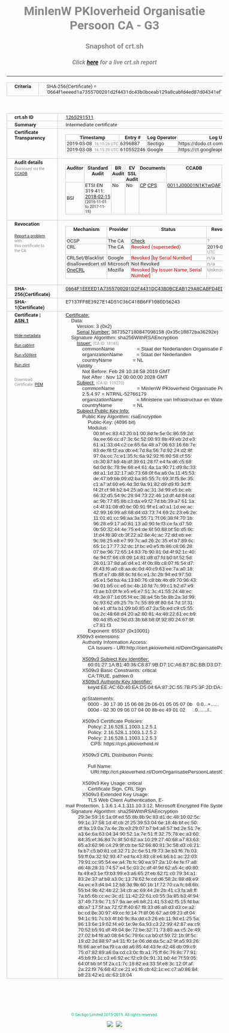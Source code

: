 # MinIenW PKIoverheid Organisatie Persoon CA - G3
### Snapshot of crt.sh
##### Click [here](https://crt.sh/?q=0664F1EEEED1A7355700201D2F4431DC43B0BCEAB129A8CABFD4ED87D04341EF) for a live crt.sh report

---
<!DOCTYPE HTML PUBLIC "-//W3C//DTD HTML 4.0 Transitional//EN">
<HTML>
<HEAD>
  <META http-equiv="Content-Type" content="text/html; charset=UTF-8">
  <TITLE>crt.sh | 0664f1eeeed1a7355700201d2f4431dc43b0bceab129a8cabfd4ed87d04341ef</TITLE>
  <META name="description" content="Free CT Log Certificate Search Tool from Sectigo (formerly Comodo CA)">
  <META name="keywords" content="crt.sh, CT, Certificate Transparency, Certificate Search, SSL Certificate, Sectigo, Comodo CA">
  <LINK href="//fonts.googleapis.com/css?family=Roboto+Mono|Roboto:400,400i,700,700i" rel="stylesheet">
  <STYLE type="text/css">
    a {
      white-space: nowrap;
    }
    body {
      color: #888888;
      font: 12pt Roboto, sans-serif;
      padding-top: 10px;
      text-align: center
    }
    form {
      margin: 0px
    }
    span {
      border-radius: 10px
    }
    span.heading {
      color: #888888;
      font: 12pt Roboto, sans-serif
    }
    span.title {
      background-color: #00B373;
      color: #FFFFFF;
      font: bold 18pt Roboto, sans-serif;
      padding: 0px 5px
    }
    span.text {
      color: #888888;
      font: 10pt Roboto, sans-serif
    }
    span.whiteongrey {
      background-color: #D9D9D6;
      color: #FFFFFF;
      font: bold 18pt Roboto, sans-serif;
      padding: 0px 5px
    }
    table {
      border-collapse: collapse;
      color: #222222;
      font: 10pt Roboto, sans-serif;
      margin-left: auto;
      margin-right: auto
    }
    table.options {
      border: none;
      margin-left: 10px
    }
    td, th {
      border: 1px solid #CCCCCC;
      padding: 0px 2px;
      text-align: left;
      vertical-align: top
    }
    td.outer, th.outer {
      border: 1px solid #CCCCCC;
      padding: 2px 20px;
      text-align: left
    }
    th.heading {
      color: #888888;
      font: bold italic 12pt Roboto, sans-serif;
      padding: 20px 0px 0px;
      text-align: center
    }
    th.options, td.options {
      border: none;
      vertical-align: middle
    }
    td.text {
      font: 10pt "Roboto Mono", sans-serif;
      padding: 2px 20px
    }
    td.heading {
      border: none;
      color: #888888;
      font: 12pt Roboto, sans-serif;
      padding-top: 20px;
      text-align: center
    }
    table.lint td, th {
      text-align: center
    }
    .button {
      background-color: #00B373;
      border-radius: 10px;
      color: #FFFFFF;
      font: bold 13pt Roboto, sans-serif
    }
    .copyright {
      font: 8pt Roboto, sans-serif;
      color: #00B373
    }
    .input {
      border: 1px solid #888888;
      font-weight: bold;
      text-align: center
    }
    .small {
      font: 8pt Roboto, sans-serif;
      color: #888888
    }
    .error {
      background-color: #FFDFDF;
      color: #CC0000;
      font-weight: bold
    }
    .fatal {
      background-color: #0000AA;
      color: #FFFFFF;
      font-weight: bold
    }
    .notice {
      background-color: #FFFFDF;
      color: #606000
    }
    .warning {
      background-color: #FFEFDF;
      color: #DF6000
    }
  </STYLE>
</HEAD>
<BODY>

<TABLE>
  <TR>
    <TH class="outer">Criteria</TH>
    <TD class="outer">SHA-256(Certificate) = '0664f1eeeed1a7355700201d2f4431dc43b0bceab129a8cabfd4ed87d04341ef'</TD>
  </TR>
</TABLE>
<BR>
<TABLE>
  <TR>
    <TH class="outer">crt.sh ID</TH>
    <TD class="outer"><A href="?id=1265291511">1265291511</A></TD>
  </TR>
  <TR>
    <TH class="outer">Summary</TH>
    <TD class="outer">Intermediate certificate</TD>
  </TR>
  <TR>
    <TH class="outer">Certificate<BR>Transparency</TH>
    <TD class="outer">
<TABLE class="options" style="margin-left:0px">
  <TR>
    <TH>Timestamp</TH>
    <TH>Entry #</TH>
    <TH>Log Operator</TH>
    <TH>Log URL</TH>
  </TR>
  <TR>
    <TD>2019-03-08&nbsp; <FONT class="small">16:15:26 UTC</FONT></TD>
    <TD>6396887</TD>
    <TD>Sectigo</TD>
    <TD>https://dodo.ct.comodo.com</TD>
  </TR>
  <TR>
    <TD>2019-03-08&nbsp; <FONT class="small">16:15:39 UTC</FONT></TD>
    <TD>610552246</TD>
    <TD>Google</TD>
    <TD>https://ct.googleapis.com/rocketeer</TD>
  </TR>
</TABLE>
    </TD>
  </TR>
  <TR>
    <TH class="outer">Audit details<BR>
      <DIV class="small" style="padding-top:3px">Disclosed via the
        <A href="//ccadb-public.secure.force.com/mozilla/PublicAllIntermediateCerts" target="_blank">CCADB</A></DIV>
    </TH>
    <TD class="outer">
<TABLE class="options" style="margin-left:0px">
  <TR>
    <TH>Auditor</TH>
    <TH>Standard Audit</TH>
    <TH>BR Audit</TH>
    <TH>EV SSL Audit</TH>
    <TH>Documents</TH>
    <TH>CCADB</TH>
    <TH>Root Owner / Certificate</TH>
  </TR>
  <TR>
    <TD style="vertical-align:middle">BSI</TD>
    <TD>ETSI EN 319 411:
      <A href="http://csp.minienm.nl/ETS034MinIenM.pdf" target="_blank">2018-02-15</A>
      <BR><FONT style="font-size:8pt">(2016-11-01 to 2017-11-15)</FONT></TD>
    <TD>No    <TD>No    <TD>
      <A href="https://www.logius.nl/languages/english/pkioverheid/" target="blank">CP</A>
      <A href="http://bct.csp.minienm.nl/minienm-bct-cps/minienm-bct-cps.pdf" target="blank">CPS</A>
    </TD>
    <TD><A href="//ccadb.force.com/0011J00001N1K1wQAF" target="_blank">0011J00001N1K1wQAF</A></TD>
    <TD><A href="/?id=8693290">Government of The Netherlands, PKIoverheid (Logius)</A></TD>
  </TR>
</TABLE>
    </TD>
  </TR>
  <TR>
    <TH class="outer">Revocation<BR><BR>
      <DIV class="small" style="padding-top:3px"><A href="?id=1265291511&opt=problemreporting">Report a problem</A> with<BR>this certificate to the CA</DIV></TH>
    <TD class="outer">
      <TABLE class="options" style="margin-left:0px">
        <TR>
          <TH>Mechanism</TH>
          <TH>Provider</TH>
          <TH>Status</TH>
          <TH>Revocation Date</TH>
          <TH>Last Observed in CRL</TH>
          <TH>Last Checked <SPAN style="color:#CC0000;vertical-align:middle;font-size:70%;font-weight:normal">(Error)</SPAN></TH>
        </TR>
        <TR>
          <TD>OCSP</TD>
          <TD>The CA</TD>
          <TD><A href="?id=1265291511&opt=ocsp">Check</A></TD>
          <TD><SPAN style="color:#888888">?</SPAN></TD>
          <TD><SPAN style="color:#888888">n/a</SPAN></TD>
          <TD><SPAN style="color:#888888">?</SPAN></TD>
        </TR>
        <TR>
          <TD>CRL</TD>
          <TD>The CA</TD>
          <TD><SPAN style="color:#CC0000">Revoked (superseded)</SPAN></TD><TD>2019-04-16&nbsp; <FONT class="small">11:44:01 UTC</FONT></TD><TD>2019-07-05&nbsp; <FONT class="small">14:19:02 UTC</FONT></TD><TD>2019-12-04&nbsp; <FONT class="small">16:44:22 UTC</FONT></TD>
        </TR>
        <TR>
          <TD>CRLSet/Blacklist</TD>
          <TD>Google</TD>
          <TD><SPAN style="color:#CC0000">Revoked [by Serial Number]</SPAN></TD>
          <TD><SPAN style="color:#888888">n/a</SPAN></TD>
          <TD><SPAN style="color:#888888">n/a</SPAN></TD>
          <TD><SPAN style="color:#888888">n/a</SPAN></TD>
        </TR>
        <TR>
          <TD>disallowedcert.stl</TD>
          <TD>Microsoft</TD>
          <TD>Not Revoked</TD>
          <TD><SPAN style="color:#888888">n/a</SPAN></TD>
          <TD><SPAN style="color:#888888">n/a</SPAN></TD>
          <TD><SPAN style="color:#888888">n/a</SPAN></TD>
        </TR>
        <TR>
          <TD><A href="/mozilla-onecrl" target="_blank">OneCRL</A></TD>
          <TD>Mozilla</TD>
          <TD><SPAN style="color:#CC0000">Revoked [by Issuer Name, Serial Number]</SPAN></TD><TD><SPAN style="color:#888888">Unknown</SPAN></TD>
          <TD><SPAN style="color:#888888">n/a</SPAN></TD>
          <TD><SPAN style="color:#888888">n/a</SPAN></TD>
        </TR>
      </TABLE>
    </TD>
  </TR>
  <TR>
    <TH class="outer">SHA-256(Certificate)</TH>
    <TD class="outer"><A href="//censys.io/certificates/0664f1eeeed1a7355700201d2f4431dc43b0bceab129a8cabfd4ed87d04341ef">0664F1EEEED1A7355700201D2F4431DC43B0BCEAB129A8CABFD4ED87D04341EF</A></TD>
  </TR>
  <TR>
    <TH class="outer">SHA-1(Certificate)</TH>
    <TD class="outer">E7137FF8E3927E14D51C36C418B6FF1080D56243</TD>
  </TR>
  <TR>
    <TH class="outer">Certificate | <A href="?asn1=1265291511">ASN.1</A>
      <SPAN class="small"><BR>
      <BR><BR><A href="?id=1265291511&opt=nometadata">Hide metadata</A>
      <BR><BR><A href="?id=1265291511&opt=cablint">Run cablint</A>
      <BR><BR><A href="?id=1265291511&opt=x509lint">Run x509lint</A>
      <BR><BR><A href="?id=1265291511&opt=zlint">Run zlint</A>
      <BR><BR><BR>Download Certificate: <A href="?d=1265291511">PEM</A>
      </SPAN>
    </TH>
    <TD class="text"><A href="?d=1265291511">Certificate:</A><BR>&nbsp;&nbsp;&nbsp;&nbsp;Data:<BR>&nbsp;&nbsp;&nbsp;&nbsp;&nbsp;&nbsp;&nbsp;&nbsp;Version:&nbsp;3&nbsp;(0x2)<BR>&nbsp;&nbsp;&nbsp;&nbsp;&nbsp;&nbsp;&nbsp;&nbsp;<A href="?serial=35c18872ba36292e">Serial&nbsp;Number:</A>&nbsp;3873527180847098158&nbsp;(0x35c18872ba36292e)<BR>&nbsp;&nbsp;&nbsp;&nbsp;Signature&nbsp;Algorithm:&nbsp;sha256WithRSAEncryption<BR>&nbsp;&nbsp;&nbsp;&nbsp;&nbsp;&nbsp;&nbsp;&nbsp;<A href="?caid=18145">Issuer:</A> <SPAN class="small">(CA ID: 18145)</SPAN><BR>&nbsp;&nbsp;&nbsp;&nbsp;&nbsp;&nbsp;&nbsp;&nbsp;&nbsp;&nbsp;&nbsp;&nbsp;commonName&nbsp;&nbsp;&nbsp;&nbsp;&nbsp;&nbsp;&nbsp;&nbsp;&nbsp;&nbsp;&nbsp;&nbsp;&nbsp;&nbsp;&nbsp;&nbsp;=&nbsp;Staat&nbsp;der&nbsp;Nederlanden&nbsp;Organisatie&nbsp;Persoon&nbsp;CA&nbsp;-&nbsp;G3<BR>&nbsp;&nbsp;&nbsp;&nbsp;&nbsp;&nbsp;&nbsp;&nbsp;&nbsp;&nbsp;&nbsp;&nbsp;organizationName&nbsp;&nbsp;&nbsp;&nbsp;&nbsp;&nbsp;&nbsp;&nbsp;&nbsp;&nbsp;=&nbsp;Staat&nbsp;der&nbsp;Nederlanden<BR>&nbsp;&nbsp;&nbsp;&nbsp;&nbsp;&nbsp;&nbsp;&nbsp;&nbsp;&nbsp;&nbsp;&nbsp;countryName&nbsp;&nbsp;&nbsp;&nbsp;&nbsp;&nbsp;&nbsp;&nbsp;&nbsp;&nbsp;&nbsp;&nbsp;&nbsp;&nbsp;&nbsp;=&nbsp;NL<BR>&nbsp;&nbsp;&nbsp;&nbsp;&nbsp;&nbsp;&nbsp;&nbsp;Validity<BR>&nbsp;&nbsp;&nbsp;&nbsp;&nbsp;&nbsp;&nbsp;&nbsp;&nbsp;&nbsp;&nbsp;&nbsp;Not&nbsp;Before:&nbsp;Feb&nbsp;28&nbsp;10:18:58&nbsp;2019&nbsp;GMT<BR>&nbsp;&nbsp;&nbsp;&nbsp;&nbsp;&nbsp;&nbsp;&nbsp;&nbsp;&nbsp;&nbsp;&nbsp;Not&nbsp;After&nbsp;:&nbsp;Nov&nbsp;12&nbsp;00:00:00&nbsp;2028&nbsp;GMT<BR>&nbsp;&nbsp;&nbsp;&nbsp;&nbsp;&nbsp;&nbsp;&nbsp;<A href="?caid=119270">Subject:</A> <SPAN class="small">(CA ID: 119270)</SPAN><BR>&nbsp;&nbsp;&nbsp;&nbsp;&nbsp;&nbsp;&nbsp;&nbsp;&nbsp;&nbsp;&nbsp;&nbsp;commonName&nbsp;&nbsp;&nbsp;&nbsp;&nbsp;&nbsp;&nbsp;&nbsp;&nbsp;&nbsp;&nbsp;&nbsp;&nbsp;&nbsp;&nbsp;&nbsp;=&nbsp;MinIenW&nbsp;PKIoverheid&nbsp;Organisatie&nbsp;Persoon&nbsp;CA&nbsp;-&nbsp;G3<BR>&nbsp;&nbsp;&nbsp;&nbsp;&nbsp;&nbsp;&nbsp;&nbsp;&nbsp;&nbsp;&nbsp;&nbsp;2.5.4.97&nbsp;=&nbsp;NTRNL-52766179<BR>&nbsp;&nbsp;&nbsp;&nbsp;&nbsp;&nbsp;&nbsp;&nbsp;&nbsp;&nbsp;&nbsp;&nbsp;organizationName&nbsp;&nbsp;&nbsp;&nbsp;&nbsp;&nbsp;&nbsp;&nbsp;&nbsp;&nbsp;=&nbsp;Ministerie&nbsp;van&nbsp;Infrastructuur&nbsp;en&nbsp;Waterstaat<BR>&nbsp;&nbsp;&nbsp;&nbsp;&nbsp;&nbsp;&nbsp;&nbsp;&nbsp;&nbsp;&nbsp;&nbsp;countryName&nbsp;&nbsp;&nbsp;&nbsp;&nbsp;&nbsp;&nbsp;&nbsp;&nbsp;&nbsp;&nbsp;&nbsp;&nbsp;&nbsp;&nbsp;=&nbsp;NL<BR>&nbsp;&nbsp;&nbsp;&nbsp;&nbsp;&nbsp;&nbsp;&nbsp;<A href="?spkisha256=80eaa9648a073be4cedbe8e2586397ff19c92a9fe2ba70359e3e759795d810a9">Subject&nbsp;Public&nbsp;Key&nbsp;Info:</A><BR>&nbsp;&nbsp;&nbsp;&nbsp;&nbsp;&nbsp;&nbsp;&nbsp;&nbsp;&nbsp;&nbsp;&nbsp;Public&nbsp;Key&nbsp;Algorithm:&nbsp;rsaEncryption<BR>&nbsp;&nbsp;&nbsp;&nbsp;&nbsp;&nbsp;&nbsp;&nbsp;&nbsp;&nbsp;&nbsp;&nbsp;&nbsp;&nbsp;&nbsp;&nbsp;Public-Key:&nbsp;(4096&nbsp;bit)<BR>&nbsp;&nbsp;&nbsp;&nbsp;&nbsp;&nbsp;&nbsp;&nbsp;&nbsp;&nbsp;&nbsp;&nbsp;&nbsp;&nbsp;&nbsp;&nbsp;Modulus:<BR>&nbsp;&nbsp;&nbsp;&nbsp;&nbsp;&nbsp;&nbsp;&nbsp;&nbsp;&nbsp;&nbsp;&nbsp;&nbsp;&nbsp;&nbsp;&nbsp;&nbsp;&nbsp;&nbsp;&nbsp;00:bf:ec:83:43:20:b1:00:8d:fe:5e:0c:86:59:2d:<BR>&nbsp;&nbsp;&nbsp;&nbsp;&nbsp;&nbsp;&nbsp;&nbsp;&nbsp;&nbsp;&nbsp;&nbsp;&nbsp;&nbsp;&nbsp;&nbsp;&nbsp;&nbsp;&nbsp;&nbsp;9a:ee:66:cc:d7:3c:6c:52:00:93:8b:49:eb:2d:e3:<BR>&nbsp;&nbsp;&nbsp;&nbsp;&nbsp;&nbsp;&nbsp;&nbsp;&nbsp;&nbsp;&nbsp;&nbsp;&nbsp;&nbsp;&nbsp;&nbsp;&nbsp;&nbsp;&nbsp;&nbsp;61:a1:33:d4:c2:ce:65:6a:48:a7:06:63:16:6b:7e:<BR>&nbsp;&nbsp;&nbsp;&nbsp;&nbsp;&nbsp;&nbsp;&nbsp;&nbsp;&nbsp;&nbsp;&nbsp;&nbsp;&nbsp;&nbsp;&nbsp;&nbsp;&nbsp;&nbsp;&nbsp;83:de:f8:f2:ea:db:e4:7d:8a:56:7d:92:24:d2:8f:<BR>&nbsp;&nbsp;&nbsp;&nbsp;&nbsp;&nbsp;&nbsp;&nbsp;&nbsp;&nbsp;&nbsp;&nbsp;&nbsp;&nbsp;&nbsp;&nbsp;&nbsp;&nbsp;&nbsp;&nbsp;97:0a:cc:7c:e1:35:fc:6a:92:92:f6:80:58:cf:55:<BR>&nbsp;&nbsp;&nbsp;&nbsp;&nbsp;&nbsp;&nbsp;&nbsp;&nbsp;&nbsp;&nbsp;&nbsp;&nbsp;&nbsp;&nbsp;&nbsp;&nbsp;&nbsp;&nbsp;&nbsp;cb:30:87:b9:4b:df:39:61:28:f7:e4:fa:d6:c5:68:<BR>&nbsp;&nbsp;&nbsp;&nbsp;&nbsp;&nbsp;&nbsp;&nbsp;&nbsp;&nbsp;&nbsp;&nbsp;&nbsp;&nbsp;&nbsp;&nbsp;&nbsp;&nbsp;&nbsp;&nbsp;6d:0d:8c:78:9e:68:e4:61:4a:1a:90:71:d9:8c:33:<BR>&nbsp;&nbsp;&nbsp;&nbsp;&nbsp;&nbsp;&nbsp;&nbsp;&nbsp;&nbsp;&nbsp;&nbsp;&nbsp;&nbsp;&nbsp;&nbsp;&nbsp;&nbsp;&nbsp;&nbsp;dd:a1:1d:32:17:a0:73:68:0f:6a:a6:0a:11:45:53:<BR>&nbsp;&nbsp;&nbsp;&nbsp;&nbsp;&nbsp;&nbsp;&nbsp;&nbsp;&nbsp;&nbsp;&nbsp;&nbsp;&nbsp;&nbsp;&nbsp;&nbsp;&nbsp;&nbsp;&nbsp;de:47:b9:bb:09:d2:ba:85:55:7c:69:3f:f5:8e:35:<BR>&nbsp;&nbsp;&nbsp;&nbsp;&nbsp;&nbsp;&nbsp;&nbsp;&nbsp;&nbsp;&nbsp;&nbsp;&nbsp;&nbsp;&nbsp;&nbsp;&nbsp;&nbsp;&nbsp;&nbsp;c1:a7:af:60:e6:4d:3d:9a:91:82:d9:d9:f0:3d:ff:<BR>&nbsp;&nbsp;&nbsp;&nbsp;&nbsp;&nbsp;&nbsp;&nbsp;&nbsp;&nbsp;&nbsp;&nbsp;&nbsp;&nbsp;&nbsp;&nbsp;&nbsp;&nbsp;&nbsp;&nbsp;f4:2f:cf:98:b2:b4:25:a0:ac:31:3d:99:e5:bc:eb:<BR>&nbsp;&nbsp;&nbsp;&nbsp;&nbsp;&nbsp;&nbsp;&nbsp;&nbsp;&nbsp;&nbsp;&nbsp;&nbsp;&nbsp;&nbsp;&nbsp;&nbsp;&nbsp;&nbsp;&nbsp;66:32:d5:54:9c:28:94:73:22:46:1d:df:4d:84:cd:<BR>&nbsp;&nbsp;&nbsp;&nbsp;&nbsp;&nbsp;&nbsp;&nbsp;&nbsp;&nbsp;&nbsp;&nbsp;&nbsp;&nbsp;&nbsp;&nbsp;&nbsp;&nbsp;&nbsp;&nbsp;ac:9b:77:85:8b:c3:da:e9:f2:7d:bb:39:a7:61:1a:<BR>&nbsp;&nbsp;&nbsp;&nbsp;&nbsp;&nbsp;&nbsp;&nbsp;&nbsp;&nbsp;&nbsp;&nbsp;&nbsp;&nbsp;&nbsp;&nbsp;&nbsp;&nbsp;&nbsp;&nbsp;c4:4f:31:08:d0:bc:00:91:9f:e1:a0:a1:1d:ee:ac:<BR>&nbsp;&nbsp;&nbsp;&nbsp;&nbsp;&nbsp;&nbsp;&nbsp;&nbsp;&nbsp;&nbsp;&nbsp;&nbsp;&nbsp;&nbsp;&nbsp;&nbsp;&nbsp;&nbsp;&nbsp;42:99:16:99:a8:68:d4:d3:73:74:69:2c:23:e6:2e:<BR>&nbsp;&nbsp;&nbsp;&nbsp;&nbsp;&nbsp;&nbsp;&nbsp;&nbsp;&nbsp;&nbsp;&nbsp;&nbsp;&nbsp;&nbsp;&nbsp;&nbsp;&nbsp;&nbsp;&nbsp;11:01:d1:cc:98:aa:3a:55:71:7f:06:38:f4:70:1b:<BR>&nbsp;&nbsp;&nbsp;&nbsp;&nbsp;&nbsp;&nbsp;&nbsp;&nbsp;&nbsp;&nbsp;&nbsp;&nbsp;&nbsp;&nbsp;&nbsp;&nbsp;&nbsp;&nbsp;&nbsp;96:28:e9:17:a0:81:13:a0:90:fe:f3:ce:fa:d7:50:<BR>&nbsp;&nbsp;&nbsp;&nbsp;&nbsp;&nbsp;&nbsp;&nbsp;&nbsp;&nbsp;&nbsp;&nbsp;&nbsp;&nbsp;&nbsp;&nbsp;&nbsp;&nbsp;&nbsp;&nbsp;0b:50:32:44:4e:75:e4:de:6f:50:88:bf:5b:d5:0c:<BR>&nbsp;&nbsp;&nbsp;&nbsp;&nbsp;&nbsp;&nbsp;&nbsp;&nbsp;&nbsp;&nbsp;&nbsp;&nbsp;&nbsp;&nbsp;&nbsp;&nbsp;&nbsp;&nbsp;&nbsp;1f:d4:f8:30:cb:3f:22:a2:8e:4c:ac:72:dd:eb:ee:<BR>&nbsp;&nbsp;&nbsp;&nbsp;&nbsp;&nbsp;&nbsp;&nbsp;&nbsp;&nbsp;&nbsp;&nbsp;&nbsp;&nbsp;&nbsp;&nbsp;&nbsp;&nbsp;&nbsp;&nbsp;9c:98:25:e8:e7:99:7c:ad:26:2c:35:ef:b7:89:6c:<BR>&nbsp;&nbsp;&nbsp;&nbsp;&nbsp;&nbsp;&nbsp;&nbsp;&nbsp;&nbsp;&nbsp;&nbsp;&nbsp;&nbsp;&nbsp;&nbsp;&nbsp;&nbsp;&nbsp;&nbsp;65:1c:17:77:32:dc:1f:bc:e0:e5:fb:86:c8:06:28:<BR>&nbsp;&nbsp;&nbsp;&nbsp;&nbsp;&nbsp;&nbsp;&nbsp;&nbsp;&nbsp;&nbsp;&nbsp;&nbsp;&nbsp;&nbsp;&nbsp;&nbsp;&nbsp;&nbsp;&nbsp;07:be:96:72:65:14:83:7b:90:81:0d:4f:92:1c:40:<BR>&nbsp;&nbsp;&nbsp;&nbsp;&nbsp;&nbsp;&nbsp;&nbsp;&nbsp;&nbsp;&nbsp;&nbsp;&nbsp;&nbsp;&nbsp;&nbsp;&nbsp;&nbsp;&nbsp;&nbsp;6e:94:f7:66:c8:09:14:81:d8:d7:fd:b0:bf:52:5d:<BR>&nbsp;&nbsp;&nbsp;&nbsp;&nbsp;&nbsp;&nbsp;&nbsp;&nbsp;&nbsp;&nbsp;&nbsp;&nbsp;&nbsp;&nbsp;&nbsp;&nbsp;&nbsp;&nbsp;&nbsp;26:01:37:8d:a6:d4:e1:4f:0b:8b:c8:07:f6:54:d7:<BR>&nbsp;&nbsp;&nbsp;&nbsp;&nbsp;&nbsp;&nbsp;&nbsp;&nbsp;&nbsp;&nbsp;&nbsp;&nbsp;&nbsp;&nbsp;&nbsp;&nbsp;&nbsp;&nbsp;&nbsp;6f:43:f6:a0:c8:aa:dc:0d:40:c9:63:ee:7a:a0:18:<BR>&nbsp;&nbsp;&nbsp;&nbsp;&nbsp;&nbsp;&nbsp;&nbsp;&nbsp;&nbsp;&nbsp;&nbsp;&nbsp;&nbsp;&nbsp;&nbsp;&nbsp;&nbsp;&nbsp;&nbsp;f5:df:e7:db:88:6c:fd:6c:e1:3c:2b:94:ed:97:50:<BR>&nbsp;&nbsp;&nbsp;&nbsp;&nbsp;&nbsp;&nbsp;&nbsp;&nbsp;&nbsp;&nbsp;&nbsp;&nbsp;&nbsp;&nbsp;&nbsp;&nbsp;&nbsp;&nbsp;&nbsp;e5:e1:5d:ba:4a:13:b0:76:c8:bb:4b:d9:70:96:43:<BR>&nbsp;&nbsp;&nbsp;&nbsp;&nbsp;&nbsp;&nbsp;&nbsp;&nbsp;&nbsp;&nbsp;&nbsp;&nbsp;&nbsp;&nbsp;&nbsp;&nbsp;&nbsp;&nbsp;&nbsp;9d:01:b5:cc:e6:bc:4b:10:fd:7c:99:c1:b2:d7:e9:<BR>&nbsp;&nbsp;&nbsp;&nbsp;&nbsp;&nbsp;&nbsp;&nbsp;&nbsp;&nbsp;&nbsp;&nbsp;&nbsp;&nbsp;&nbsp;&nbsp;&nbsp;&nbsp;&nbsp;&nbsp;f3:ae:b3:0f:fe:e5:e6:e7:51:3c:41:55:24:48:ec:<BR>&nbsp;&nbsp;&nbsp;&nbsp;&nbsp;&nbsp;&nbsp;&nbsp;&nbsp;&nbsp;&nbsp;&nbsp;&nbsp;&nbsp;&nbsp;&nbsp;&nbsp;&nbsp;&nbsp;&nbsp;49:3e:87:1d:05:f4:ec:38:a4:5b:5b:8b:2a:3d:99:<BR>&nbsp;&nbsp;&nbsp;&nbsp;&nbsp;&nbsp;&nbsp;&nbsp;&nbsp;&nbsp;&nbsp;&nbsp;&nbsp;&nbsp;&nbsp;&nbsp;&nbsp;&nbsp;&nbsp;&nbsp;0c:93:62:d9:25:7b:7c:55:89:8f:80:64:7d:1f:31:<BR>&nbsp;&nbsp;&nbsp;&nbsp;&nbsp;&nbsp;&nbsp;&nbsp;&nbsp;&nbsp;&nbsp;&nbsp;&nbsp;&nbsp;&nbsp;&nbsp;&nbsp;&nbsp;&nbsp;&nbsp;b6:e1:df:fa:b1:09:b0:85:d7:2a:5b:ed:c9:c5:55:<BR>&nbsp;&nbsp;&nbsp;&nbsp;&nbsp;&nbsp;&nbsp;&nbsp;&nbsp;&nbsp;&nbsp;&nbsp;&nbsp;&nbsp;&nbsp;&nbsp;&nbsp;&nbsp;&nbsp;&nbsp;0a:2c:48:68:d4:20:a2:80:81:4a:48:22:61:ec:b9:<BR>&nbsp;&nbsp;&nbsp;&nbsp;&nbsp;&nbsp;&nbsp;&nbsp;&nbsp;&nbsp;&nbsp;&nbsp;&nbsp;&nbsp;&nbsp;&nbsp;&nbsp;&nbsp;&nbsp;&nbsp;80:4d:85:e2:9d:d3:3b:b8:b8:0f:92:80:24:67:8f:<BR>&nbsp;&nbsp;&nbsp;&nbsp;&nbsp;&nbsp;&nbsp;&nbsp;&nbsp;&nbsp;&nbsp;&nbsp;&nbsp;&nbsp;&nbsp;&nbsp;&nbsp;&nbsp;&nbsp;&nbsp;c7:81:f3<BR>&nbsp;&nbsp;&nbsp;&nbsp;&nbsp;&nbsp;&nbsp;&nbsp;&nbsp;&nbsp;&nbsp;&nbsp;&nbsp;&nbsp;&nbsp;&nbsp;Exponent:&nbsp;65537&nbsp;(0x10001)<BR>&nbsp;&nbsp;&nbsp;&nbsp;&nbsp;&nbsp;&nbsp;&nbsp;X509v3&nbsp;extensions:<BR>&nbsp;&nbsp;&nbsp;&nbsp;&nbsp;&nbsp;&nbsp;&nbsp;&nbsp;&nbsp;&nbsp;&nbsp;Authority&nbsp;Information&nbsp;Access:&nbsp;<BR>&nbsp;&nbsp;&nbsp;&nbsp;&nbsp;&nbsp;&nbsp;&nbsp;&nbsp;&nbsp;&nbsp;&nbsp;&nbsp;&nbsp;&nbsp;&nbsp;CA&nbsp;Issuers&nbsp;-&nbsp;URI:http://cert.pkioverheid.nl/DomOrganisatiePersoonCA-G3.cer<BR><BR>&nbsp;&nbsp;&nbsp;&nbsp;&nbsp;&nbsp;&nbsp;&nbsp;&nbsp;&nbsp;&nbsp;&nbsp;<A href="?ski=6001271ab14036c8879bd71ca6b7bcbbd3d7832f">X509v3&nbsp;Subject&nbsp;Key&nbsp;Identifier:</A><BR>&nbsp;&nbsp;&nbsp;&nbsp;&nbsp;&nbsp;&nbsp;&nbsp;&nbsp;&nbsp;&nbsp;&nbsp;&nbsp;&nbsp;&nbsp;&nbsp;60:01:27:1A:B1:40:36:C8:87:9B:D7:1C:A6:B7:BC:BB:D3:D7:83:2F<BR>&nbsp;&nbsp;&nbsp;&nbsp;&nbsp;&nbsp;&nbsp;&nbsp;&nbsp;&nbsp;&nbsp;&nbsp;X509v3&nbsp;Basic&nbsp;Constraints:&nbsp;critical<BR>&nbsp;&nbsp;&nbsp;&nbsp;&nbsp;&nbsp;&nbsp;&nbsp;&nbsp;&nbsp;&nbsp;&nbsp;&nbsp;&nbsp;&nbsp;&nbsp;CA:TRUE,&nbsp;pathlen:0<BR>&nbsp;&nbsp;&nbsp;&nbsp;&nbsp;&nbsp;&nbsp;&nbsp;&nbsp;&nbsp;&nbsp;&nbsp;<A href="?ski=eeac6d40ead5046a872c557bf53f2ddaeedbace2">X509v3&nbsp;Authority&nbsp;Key&nbsp;Identifier:</A><BR>&nbsp;&nbsp;&nbsp;&nbsp;&nbsp;&nbsp;&nbsp;&nbsp;&nbsp;&nbsp;&nbsp;&nbsp;&nbsp;&nbsp;&nbsp;&nbsp;keyid:EE:AC:6D:40:EA:D5:04:6A:87:2C:55:7B:F5:3F:2D:DA:EE:DB:AC:E2<BR><BR>&nbsp;&nbsp;&nbsp;&nbsp;&nbsp;&nbsp;&nbsp;&nbsp;&nbsp;&nbsp;&nbsp;&nbsp;qcStatements:&nbsp;<BR>&nbsp;&nbsp;&nbsp;&nbsp;&nbsp;&nbsp;&nbsp;&nbsp;&nbsp;&nbsp;&nbsp;&nbsp;&nbsp;&nbsp;&nbsp;&nbsp;0000&nbsp;-&nbsp;30&nbsp;17&nbsp;30&nbsp;15&nbsp;06&nbsp;08&nbsp;2b&nbsp;06-01&nbsp;05&nbsp;05&nbsp;07&nbsp;0b&nbsp;&nbsp;&nbsp;0.0...+......<BR>&nbsp;&nbsp;&nbsp;&nbsp;&nbsp;&nbsp;&nbsp;&nbsp;&nbsp;&nbsp;&nbsp;&nbsp;&nbsp;&nbsp;&nbsp;&nbsp;000d&nbsp;-&nbsp;02&nbsp;30&nbsp;09&nbsp;06&nbsp;07&nbsp;04&nbsp;00&nbsp;8b-ec&nbsp;49&nbsp;01&nbsp;02&nbsp;&nbsp;&nbsp;&nbsp;&nbsp;&nbsp;.0.......I..<BR><BR>&nbsp;&nbsp;&nbsp;&nbsp;&nbsp;&nbsp;&nbsp;&nbsp;&nbsp;&nbsp;&nbsp;&nbsp;X509v3&nbsp;Certificate&nbsp;Policies:&nbsp;<BR>&nbsp;&nbsp;&nbsp;&nbsp;&nbsp;&nbsp;&nbsp;&nbsp;&nbsp;&nbsp;&nbsp;&nbsp;&nbsp;&nbsp;&nbsp;&nbsp;Policy:&nbsp;2.16.528.1.1003.1.2.5.1<BR>&nbsp;&nbsp;&nbsp;&nbsp;&nbsp;&nbsp;&nbsp;&nbsp;&nbsp;&nbsp;&nbsp;&nbsp;&nbsp;&nbsp;&nbsp;&nbsp;Policy:&nbsp;2.16.528.1.1003.1.2.5.2<BR>&nbsp;&nbsp;&nbsp;&nbsp;&nbsp;&nbsp;&nbsp;&nbsp;&nbsp;&nbsp;&nbsp;&nbsp;&nbsp;&nbsp;&nbsp;&nbsp;Policy:&nbsp;2.16.528.1.1003.1.2.5.3<BR>&nbsp;&nbsp;&nbsp;&nbsp;&nbsp;&nbsp;&nbsp;&nbsp;&nbsp;&nbsp;&nbsp;&nbsp;&nbsp;&nbsp;&nbsp;&nbsp;&nbsp;&nbsp;CPS:&nbsp;https://cps.pkioverheid.nl<BR><BR>&nbsp;&nbsp;&nbsp;&nbsp;&nbsp;&nbsp;&nbsp;&nbsp;&nbsp;&nbsp;&nbsp;&nbsp;X509v3&nbsp;CRL&nbsp;Distribution&nbsp;Points:&nbsp;<BR><BR>&nbsp;&nbsp;&nbsp;&nbsp;&nbsp;&nbsp;&nbsp;&nbsp;&nbsp;&nbsp;&nbsp;&nbsp;&nbsp;&nbsp;&nbsp;&nbsp;Full&nbsp;Name:<BR>&nbsp;&nbsp;&nbsp;&nbsp;&nbsp;&nbsp;&nbsp;&nbsp;&nbsp;&nbsp;&nbsp;&nbsp;&nbsp;&nbsp;&nbsp;&nbsp;&nbsp;&nbsp;URI:http://crl.pkioverheid.nl/DomOrganisatiePersoonLatestCRL-G3.crl<BR><BR>&nbsp;&nbsp;&nbsp;&nbsp;&nbsp;&nbsp;&nbsp;&nbsp;&nbsp;&nbsp;&nbsp;&nbsp;X509v3&nbsp;Key&nbsp;Usage:&nbsp;critical<BR>&nbsp;&nbsp;&nbsp;&nbsp;&nbsp;&nbsp;&nbsp;&nbsp;&nbsp;&nbsp;&nbsp;&nbsp;&nbsp;&nbsp;&nbsp;&nbsp;Certificate&nbsp;Sign,&nbsp;CRL&nbsp;Sign<BR>&nbsp;&nbsp;&nbsp;&nbsp;&nbsp;&nbsp;&nbsp;&nbsp;&nbsp;&nbsp;&nbsp;&nbsp;X509v3&nbsp;Extended&nbsp;Key&nbsp;Usage:&nbsp;<BR>&nbsp;&nbsp;&nbsp;&nbsp;&nbsp;&nbsp;&nbsp;&nbsp;&nbsp;&nbsp;&nbsp;&nbsp;&nbsp;&nbsp;&nbsp;&nbsp;TLS&nbsp;Web&nbsp;Client&nbsp;Authentication,&nbsp;E-mail&nbsp;Protection,&nbsp;1.3.6.1.4.1.311.10.3.12,&nbsp;Microsoft&nbsp;Encrypted&nbsp;File&nbsp;System,&nbsp;OCSP&nbsp;Signing<BR>&nbsp;&nbsp;&nbsp;&nbsp;Signature&nbsp;Algorithm:&nbsp;sha256WithRSAEncryption<BR>&nbsp;&nbsp;&nbsp;&nbsp;&nbsp;&nbsp;&nbsp;&nbsp;&nbsp;29:3e:59:16:1a:0f:ed:55:8b:8b:9c:83:d1:dc:48:10:02:5c:<BR>&nbsp;&nbsp;&nbsp;&nbsp;&nbsp;&nbsp;&nbsp;&nbsp;&nbsp;99:1c:37:58:1d:4f:cb:2f:25:39:53:04:6e:18:4b:bf:ec:50:<BR>&nbsp;&nbsp;&nbsp;&nbsp;&nbsp;&nbsp;&nbsp;&nbsp;&nbsp;df:9a:19:0a:7a:4e:2b:e3:29:07:b7:b4:a8:57:bd:2e:51:7e:<BR>&nbsp;&nbsp;&nbsp;&nbsp;&nbsp;&nbsp;&nbsp;&nbsp;&nbsp;a3:6e:6a:63:04:34:90:52:1a:7e:51:ff:32:75:78:ec:a3:60:<BR>&nbsp;&nbsp;&nbsp;&nbsp;&nbsp;&nbsp;&nbsp;&nbsp;&nbsp;84:35:ef:36:8d:7c:8f:50:62:aa:10:29:27:40:68:a7:83:63:<BR>&nbsp;&nbsp;&nbsp;&nbsp;&nbsp;&nbsp;&nbsp;&nbsp;&nbsp;65:a3:62:96:c4:29:9f:cb:be:52:66:80:81:3c:58:d3:c6:21:<BR>&nbsp;&nbsp;&nbsp;&nbsp;&nbsp;&nbsp;&nbsp;&nbsp;&nbsp;fa:b7:c5:b0:81:cd:32:71:2c:6e:51:f9:73:3e:b3:f6:7b:03:<BR>&nbsp;&nbsp;&nbsp;&nbsp;&nbsp;&nbsp;&nbsp;&nbsp;&nbsp;59:ff:0a:32:92:93:47:ed:fa:43:83:c8:e6:b6:b1:ac:22:03:<BR>&nbsp;&nbsp;&nbsp;&nbsp;&nbsp;&nbsp;&nbsp;&nbsp;&nbsp;79:91:cc:95:54:ee:a4:7b:fc:90:ea:97:2a:10:4e:fe:f7:a8:<BR>&nbsp;&nbsp;&nbsp;&nbsp;&nbsp;&nbsp;&nbsp;&nbsp;&nbsp;d6:48:28:31:74:57:e4:5c:03:2c:df:4f:9d:62:a5:4c:d0:80:<BR>&nbsp;&nbsp;&nbsp;&nbsp;&nbsp;&nbsp;&nbsp;&nbsp;&nbsp;fa:49:e3:1e:f3:b3:99:e3:a6:65:2f:eb:62:f1:c0:79:34:a1:<BR>&nbsp;&nbsp;&nbsp;&nbsp;&nbsp;&nbsp;&nbsp;&nbsp;&nbsp;83:2e:37:af:b8:a3:0c:13:78:62:fe:cd:d6:58:2c:88:d8:e9:<BR>&nbsp;&nbsp;&nbsp;&nbsp;&nbsp;&nbsp;&nbsp;&nbsp;&nbsp;4a:ec:e3:d4:b4:12:b8:3d:9b:60:1b:1f:72:70:ca:fc:b8:6b:<BR>&nbsp;&nbsp;&nbsp;&nbsp;&nbsp;&nbsp;&nbsp;&nbsp;&nbsp;55:b4:9b:42:4b:22:34:cb:ac:69:44:2e:2b:41:c3:fa:a8:ff:<BR>&nbsp;&nbsp;&nbsp;&nbsp;&nbsp;&nbsp;&nbsp;&nbsp;&nbsp;7a:b5:6b:cc:ec:3c:d1:11:42:22:61:c0:55:3a:85:b3:4f:94:<BR>&nbsp;&nbsp;&nbsp;&nbsp;&nbsp;&nbsp;&nbsp;&nbsp;&nbsp;37:49:73:9c:71:57:9a:ae:e6:b8:21:41:53:d2:f5:15:fd:ba:<BR>&nbsp;&nbsp;&nbsp;&nbsp;&nbsp;&nbsp;&nbsp;&nbsp;&nbsp;db:a7:17:5f:aa:72:f2:ff:40:67:f8:33:d6:a8:d3:d3:ce:a2:<BR>&nbsp;&nbsp;&nbsp;&nbsp;&nbsp;&nbsp;&nbsp;&nbsp;&nbsp;bc:cd:8e:30:97:49:cc:fd:14:7f:8f:06:67:ad:09:23:df:04:<BR>&nbsp;&nbsp;&nbsp;&nbsp;&nbsp;&nbsp;&nbsp;&nbsp;&nbsp;94:1c:91:7c:b3:4f:b0:9c:8a:dd:c3:26:eb:11:9d:e1:25:5a:<BR>&nbsp;&nbsp;&nbsp;&nbsp;&nbsp;&nbsp;&nbsp;&nbsp;&nbsp;86:13:6e:19:62:f4:e0:1e:9e:6a:93:c3:22:99:42:87:ea:c9:<BR>&nbsp;&nbsp;&nbsp;&nbsp;&nbsp;&nbsp;&nbsp;&nbsp;&nbsp;70:52:b5:91:df:49:04:8e:72:be:32:71:73:80:aa:c5:2e:49:<BR>&nbsp;&nbsp;&nbsp;&nbsp;&nbsp;&nbsp;&nbsp;&nbsp;&nbsp;27:02:b4:f8:a0:08:64:5c:79:6c:ca:b0:cf:59:72:1b:9f:5c:<BR>&nbsp;&nbsp;&nbsp;&nbsp;&nbsp;&nbsp;&nbsp;&nbsp;&nbsp;19:d2:2d:88:97:a4:31:f0:1e:06:dd:da:5c:a2:9f:a5:93:26:<BR>&nbsp;&nbsp;&nbsp;&nbsp;&nbsp;&nbsp;&nbsp;&nbsp;&nbsp;f6:66:ae:ef:ba:f9:ca:dd:a6:85:4d:43:fe:d2:48:db:09:c9:<BR>&nbsp;&nbsp;&nbsp;&nbsp;&nbsp;&nbsp;&nbsp;&nbsp;&nbsp;75:d7:82:89:a6:0a:cd:c3:0c:fb:a1:75:ff:6c:76:8c:77:91:<BR>&nbsp;&nbsp;&nbsp;&nbsp;&nbsp;&nbsp;&nbsp;&nbsp;&nbsp;45:b9:f9:1c:c3:e6:92:ec:f2:c9:0c:91:31:b0:4d:7f:59:05:<BR>&nbsp;&nbsp;&nbsp;&nbsp;&nbsp;&nbsp;&nbsp;&nbsp;&nbsp;64:0f:bb:bf:5f:2a:c1:7c:18:82:ed:33:5f:e8:3c:12:0f:af:<BR>&nbsp;&nbsp;&nbsp;&nbsp;&nbsp;&nbsp;&nbsp;&nbsp;&nbsp;2a:22:f9:76:68:42:ce:21:e1:f6:cb:42:1c:ec:c7:a0:86:84:<BR>&nbsp;&nbsp;&nbsp;&nbsp;&nbsp;&nbsp;&nbsp;&nbsp;&nbsp;b8:23:42:e1:dc:63:18:04<BR>    </TD>
  </TR>
</TABLE>

  <BR><BR><BR>

  <P class="copyright">&copy; Sectigo Limited 2015-2019. All rights reserved.</P>
  <DIV>
    <A href="https://sectigo.com/"><IMG src="/sectigo_s.png"></A>
    &nbsp;<A href="https://github.com/crtsh"><IMG src="/GitHub-Mark-32px.png"></A>
  </DIV>
</BODY>
</HTML>
